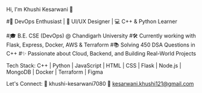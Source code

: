 Hi, I'm Khushi Kesarwani 👋

#🚀 DevOps Enthusiast | 🎨 UI/UX Designer | 💻 C++ & Python Learner

#🎓 B.E. CSE (DevOps) @ Chandigarh University
#🛠 Currently working with Flask, Express, Docker, AWS & Terraform
#📚 Solving 450 DSA Questions in C++
#✨ Passionate about Cloud, Backend, and Building Real-World Projects

Tech Stack:
C++ | Python | JavaScript | HTML | CSS | Flask | Node.js | MongoDB | Docker | Terraform | Figma

Let's Connect:
🔗 khushi-kesarwani7080
📧 kesarwani.khushi121@gmail.com

<!---
kesarwanikhushi/kesarwanikhushi is a ✨ special ✨ repository because its `README.md` (this file) appears on your GitHub profile.
You can click the Preview link to take a look at your changes.
--->
